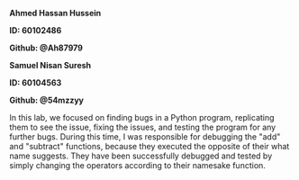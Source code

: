 **Ahmed Hassan Hussein**

**ID: 60102486**

**Github: @Ah87979**



**Samuel Nisan Suresh**

**ID: 60104563**

**Github: @54mzzyy**

In this lab, we focused on finding bugs in a Python program, replicating them to see the issue, fixing the issues, and testing the program for any further bugs. During this time, I was responsible for debugging the "add" and "subtract" functions, because they executed the opposite of their what name suggests. They have been successfully debugged and tested by simply changing the operators according to their namesake function.
